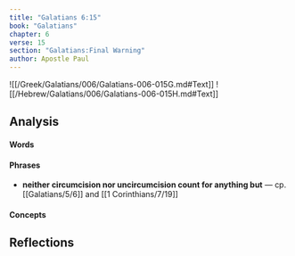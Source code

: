 ```yaml
---
title: "Galatians 6:15"
book: "Galatians"
chapter: 6
verse: 15
section: "Galatians:Final Warning"
author: Apostle Paul
---
```

![[/Greek/Galatians/006/Galatians-006-015G.md#Text]]
![[/Hebrew/Galatians/006/Galatians-006-015H.md#Text]]

## Analysis

#### Words

#### Phrases
- **neither circumcision nor uncircumcision count for anything but** — cp. [[Galatians/5/6]] and [[1 Corinthians/7/19]]

#### Concepts

## Reflections
